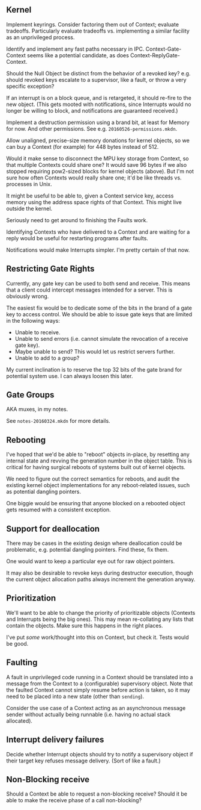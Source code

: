 Kernel
------

Implement keyrings.  Consider factoring them out of Context; evaluate tradeoffs.
Particularly evaluate tradeoffs vs. implementing a similar facility as an
unprivileged process.

Identify and implement any fast paths necessary in IPC.  Context-Gate-Context
seems like a potential candidate, as does Context-ReplyGate-Context.

Should the Null Object be distinct from the behavior of a revoked key?  e.g.
should revoked keys escalate to a supervisor, like a fault, or throw a very
specific exception?

If an interrupt is on a block queue, and is retargeted, it should re-fire to the
new object.  (This gets mooted with notifications, since Interrupts would no
longer be willing to block, and notifications are guaranteed received.)

Implement a destruction permission using a brand bit, at least for Memory for
now.  And other permissions.  See e.g. `20160526-permissions.mkdn`.

Allow unaligned, precise-size memory donations for kernel objects, so we can buy
a Context (for example) for 448 bytes instead of 512.

Would it make sense to disconnect the MPU key storage from Context, so that
multiple Contexts could share one?  It would save 96 bytes if we also stopped
requiring pow2-sized blocks for kernel objects (above).  But I'm not sure how
often Contexts would really share one; it'd be like threads vs. processes in
Unix.

It might be useful to be able to, given a Context service key, access memory
using the address space rights of that Context.  This might live outside the
kernel.

Seriously need to get around to finishing the Faults work.

Identifying Contexts who have delivered to a Context and are waiting for a reply
would be useful for restarting programs after faults.

Notifications would make Interrupts simpler.  I'm pretty certain of that now.


Restricting Gate Rights
-----------------------

Currently, any gate key can be used to both send and receive.  This means that a
client could intercept messages intended for a server.  This is obviously wrong.

The easiest fix would be to dedicate some of the bits in the brand of a gate key
to access control.  We should be able to issue gate keys that are limited in the
following ways:
- Unable to receive.
- Unable to send errors (i.e. cannot simulate the revocation of a receive gate
  key).
- Maybe unable to send?  This would let us restrict servers further.
- Unable to add to a group?

My current inclination is to reserve the top 32 bits of the gate brand for
potential system use.  I can always loosen this later.


Gate Groups
-----------

AKA muxes, in my notes.

See `notes-20160324.mkdn` for more details.


Rebooting
---------

I've hoped that we'd be able to "reboot" objects in-place, by resetting any
internal state and revving the generation number in the object table.  This is
critical for having surgical reboots of systems built out of kernel objects.

We need to figure out the correct semantics for reboots, and audit the existing
kernel object implementations for any reboot-related issues, such as potential
dangling pointers.

One biggie would be ensuring that anyone blocked on a rebooted object gets
resumed with a consistent exception.


Support for deallocation
------------------------

There may be cases in the existing design where deallocation could be
problematic, e.g. potential dangling pointers.  Find these, fix them.

One would want to keep a particular eye out for raw object pointers.

It may also be desirable to revoke keys during destructor execution, though the
current object allocation paths always increment the generation anyway.


Prioritization
--------------

We'll want to be able to change the priority of prioritizable objects (Contexts
and Interrupts being the big ones).  This may mean re-collating any lists that
contain the objects.  Make sure this happens in the right places.

I've put *some* work/thought into this on Context, but check it.  Tests would be
good.


Faulting
--------

A fault in unprivileged code running in a Context should be translated into a
message from the Context to a (configurable) supervisory object.  Note that the
faulted Context cannot simply resume before action is taken, so it may need to
be placed into a new state (other than `sending`).

Consider the use case of a Context acting as an asynchronous message sender
without actually being runnable (i.e. having no actual stack allocated).


Interrupt delivery failures
---------------------------

Decide whether Interrupt objects should try to notify a supervisory object if
their target key refuses message delivery.  (Sort of like a fault.)


Non-Blocking receive
--------------------

Should a Context be able to request a non-blocking receive?  Should it be able
to make the receive phase of a call non-blocking?
